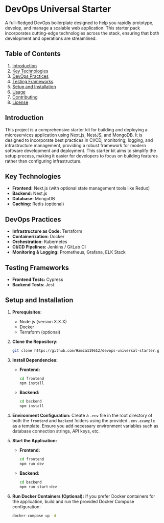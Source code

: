 # DevOps Universal Starter

A full-fledged DevOps boilerplate designed to help you rapidly prototype, develop, and manage a scalable web application. This starter pack incorporates cutting-edge technologies across the stack, ensuring that both development and operations are streamlined.

## Table of Contents
1. [Introduction](#introduction)
2. [Key Technologies](#key-technologies)
3. [DevOps Practices](#devops-practices)
4. [Testing Frameworks](#testing-frameworks)
5. [Setup and Installation](#setup-and-installation)
6. [Usage](#usage)
7. [Contributing](#contributing)
8. [License](#license)

## Introduction
This project is a comprehensive starter kit for building and deploying a microservices application using Next.js, NestJS, and MongoDB. It is designed to incorporate best practices in CI/CD, monitoring, logging, and infrastructure management, providing a robust framework for modern software development and deployment. This starter kit aims to simplify the setup process, making it easier for developers to focus on building features rather than configuring infrastructure.

## Key Technologies
- **Frontend:** Next.js (with optional state management tools like Redux)
- **Backend:** Nest.js
- **Database:** MongoDB
- **Caching:** Redis (optional)

## DevOps Practices
- **Infrastructure as Code:** Terraform
- **Containerization:** Docker
- **Orchestration:** Kubernetes
- **CI/CD Pipelines:** Jenkins / GitLab CI
- **Monitoring & Logging:** Prometheus, Grafana, ELK Stack

## Testing Frameworks
- **Frontend Tests:** Cypress
- **Backend Tests:** Jest

## Setup and Installation
1. **Prerequisites:**
   - Node.js (version X.X.X)
   - Docker
   - Terraform (optional)

2. **Clone the Repository:**
    ```bash
    git clone https://github.com/Hamza119612/devops-universal-starter.git
    ```

3. **Install Dependencies:**
   - **Frontend:**
     ```bash
     cd frontend
     npm install
     ```
   - **Backend:**
     ```bash
     cd backend
     npm install
     ```

4. **Environment Configuration:**
   Create a `.env` file in the root directory of both the `frontend` and `backend` folders using the provided `.env.example` as a template. Ensure you add necessary environment variables such as database connection strings, API keys, etc.

5. **Start the Application:**
   - **Frontend:**
     ```bash
     cd frontend
     npm run dev
     ```
   - **Backend:**
     ```bash
     cd backend
     npm run start:dev
     ```

6. **Run Docker Containers (Optional):**
   If you prefer Docker containers for the application, build and run the provided Docker Compose configuration:
   ```bash
   docker-compose up -d
